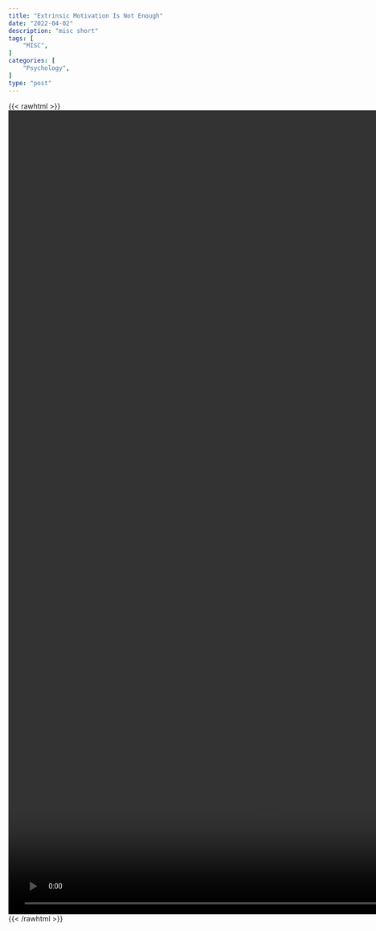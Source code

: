 ```yaml
---
title: "Extrinsic Motivation Is Not Enough"
date: "2022-04-02"
description: "misc short"
tags: [
    "MISC",
]
categories: [
    "Psychology",
]
type: "post"
---
```

{{< rawhtml >}}
    <video style="height:40vh;width:auto" overflow="hidden" controls>
        <source src="https://clips.dev00ps.com/MISC/Andrew%20Huberman%20on%20why%20extrinsic%20motivation%20is%20not%20enough.%20shorts.mp4" type="video/mp4"> 
    </video>
{{< /rawhtml >}}
